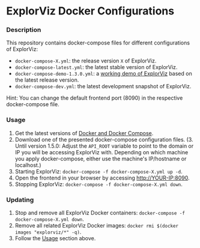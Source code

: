 # ExplorViz Docker Configurations
### Description
This repository contains docker-compose files for different configurations of ExplorViz:

- `docker-compose-X.yml`: the release version `X` of ExplorViz. 
- `docker-compose-latest.yml`: the latest stable version of ExplorViz. 
- `docker-compose-demo-1.3.0.yml`: a [working demo of ExplorViz](http://samoa.se.informatik.uni-kiel.de:8090/) based on the latest release version.
- `docker-compose-dev.yml`: the latest development snapshot of ExplorViz.

Hint: You can change the default frontend port (8090) in the respective docker-compose file.

### Usage
1. Get the latest versions of [Docker and Docker Compose](https://www.docker.com/get-started).
2. Download one of the presented docker-compose configuration files.
(3. Until version 1.5.0: Adjust the `API_ROOT` variable to point to the domain or IP you will be accessing ExplorViz with. Depending on which machine you apply docker-compose, either use the machine's IP/hostname or localhost.)
4. Starting ExplorViz: `docker-compose -f docker-compose-X.yml up -d`.
5. Open the frontend in your browser by accessing [http://YOUR-IP:8090](http://YOUR-IP:8090).
6. Stopping ExplorViz: `docker-compose -f docker-compose-X.yml down`. 

### Updating
1. Stop and remove all ExplorViz Docker containers: `docker-compose -f docker-compose-X.yml down`.
2. Remove all related ExplorViz Docker images: `docker rmi $(docker images "explorviz/*" -q)`.
3. Follow the [Usage](#usage) section above.
